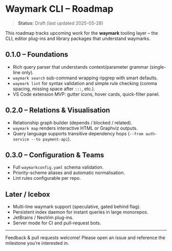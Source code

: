 # Waymark CLI – Roadmap

> **Status:** Draft (last updated 2025-05-28)

This roadmap tracks upcoming work for the **waymark** tooling layer – the CLI, editor plug-ins and library packages that understand waymarks.

## 0.1.0 – Foundations

- Rich query parser that understands context/parameter grammar (single-line only).
- `waymark search` sub-command wrapping ripgrep with smart defaults.
- `waymark lint` for syntax validation and simple rule checking (comma spacing, missing space after `:::`, etc.).
- VS Code extension MVP: gutter icons, hover cards, quick-filter panel.

## 0.2.0 – Relations & Visualisation

- Relationship graph builder (depends / blocked / related).
- `waymark map` renders interactive HTML or Graphviz outputs.
- Query language supports transitive dependency hops (`--from auth-service --to payment-api`).

## 0.3.0 – Configuration & Teams

- Full `waymarkconfig.yaml` schema validation.
- Priority-scheme aliases and automatic normalisation.
- Lint rules configurable per repo.

## Later / Icebox

- Multi-line waymark support (speculative, gated behind flag).
- Persistent index daemon for instant queries in large monorepos.
- JetBrains / NeoVim plug-ins.
- Server mode for CI and pull-request bots.

---

Feedback & pull requests welcome!  Please open an issue and reference the milestone you’re interested in.